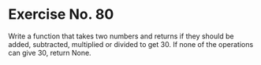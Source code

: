# Exercise No. 80


Write a function that takes two numbers and returns if they should be added, subtracted, multiplied or divided to get 30.
If none of the operations can give 30, return None. 